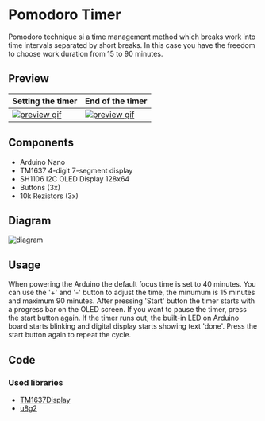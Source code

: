 # Pomodoro Timer 

Pomodoro technique si a time management method which breaks work into time intervals separated by short breaks. In this case you have the freedom to choose work duration from 15 to 90 minutes.

## Preview

| Setting the timer | End of the timer |
| ----------------- | ---------------- |
| [![preview gif](/pomodoro-timer/preview1.gif)](https://www.youtube.com/watch?v=Tud4qeWpTGw) | [![preview gif](/pomodoro-timer/preview2.gif)](https://www.youtube.com/watch?v=Tud4qeWpTGw) |

## Components

- Arduino Nano
- TM1637 4-digit 7-segment display
- SH1106 I2C OLED Display 128x64
- Buttons (3x)
- 10k Rezistors (3x)

## Diagram

![diagram](/pomodoro-timer/diagram.svg)

## Usage

When powering the Arduino the default focus time is set to 40 minutes. You can use the '+' and '-' button to adjust the time, the minumum is 15 minutes and maximum 90 minutes. After pressing 'Start' button the timer starts with a progress bar on the OLED screen. If you want to pause the timer, press the start button again. If the timer runs out, the built-in LED on Arduino board starts blinking and digital display starts showing text 'done'.  Press the start button again to repeat the cycle.

## Code

### Used libraries

- [TM1637Display](https://github.com/avishorp/TM1637)
- [u8g2](https://github.com/olikraus/u8g2)

